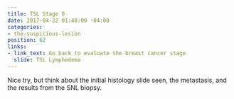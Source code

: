 ```yaml
---
title: TSL Stage 0
date: 2017-04-22 01:40:00 -04:00
categories:
- the-suspicious-lesion
position: 62
links:
- link_text: Go back to evaluate the breast cancer stage
  slide: TSL Lymphedema
---
```


Nice try, but think about the initial histology slide seen, the metastasis, and the results from the SNL biopsy.